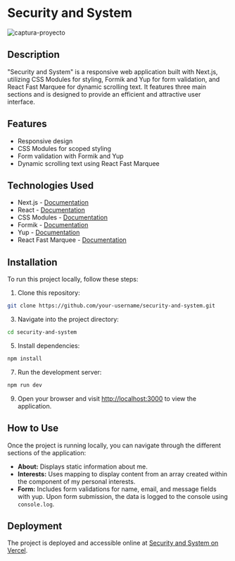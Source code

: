 # Security and System


![captura-proyecto](https://github.com/hartoy/sec-system-test/assets/54456516/075fdf08-a145-4136-a8bb-4eae84e76242)

## Description

"Security and System" is a responsive web application built with Next.js, utilizing CSS Modules for styling, Formik and Yup for form validation, and React Fast Marquee for dynamic scrolling text. It features three main sections and is designed to provide an efficient and attractive user interface.

## Features

- Responsive design
- CSS Modules for scoped styling
- Form validation with Formik and Yup
- Dynamic scrolling text using React Fast Marquee

## Technologies Used

- Next.js - [Documentation](https://nextjs.org/docs/getting-started)
- React - [Documentation](https://reactjs.org/docs/getting-started.html)
- CSS Modules - [Documentation](https://github.com/css-modules/css-modules)
- Formik - [Documentation](https://formik.org/docs/overview)
- Yup - [Documentation](https://github.com/jquense/yup)
- React Fast Marquee - [Documentation](https://github.com/imsingh/react-fast-marquee)

## Installation

To run this project locally, follow these steps:

1. Clone this repository:
```sh
git clone https://github.com/your-username/security-and-system.git
```

3. Navigate into the project directory:
 ```sh
cd security-and-system
```

5. Install dependencies:
  ```sh
npm install
 ```

7. Run the development server:
  ```sh
npm run dev
```

9. Open your browser and visit [http://localhost:3000](http://localhost:3000) to view the application.

## How to Use

Once the project is running locally, you can navigate through the different sections of the application:

- **About:** Displays static information about me.
- **Interests:** Uses mapping to display content from an array created within the component of my personal interests.
- **Form:** Includes form validations for name, email, and message fields with yup. Upon form submission, the data is logged to the console using `console.log`.


## Deployment

The project is deployed and accessible online at [Security and System on Vercel](https://sec-system-test.vercel.app/).
